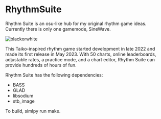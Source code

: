 # RhythmSuite
Rhythm Suite is an osu-like hub for my original rhythm game ideas. Currently there is only one gamemode, SineWave.

![blackorwhite](https://github.com/KDOsborne/RhythmSuite/assets/34141764/d159f6ca-76f2-4315-b25e-ecd9525c2d1f)

This Taiko-inspired rhythm game started development in late 2022 and made its first release in May 2023. With 50 charts, online leaderboards, adjustable rates, a practice mode, and a chart editor, Rhythm Suite can provide hundreds of hours of fun.

Rhythm Suite has the following dependencies:
  + BASS
  + GLAD
  + libsodium
  + stb_image

To build, simlpy run make.

